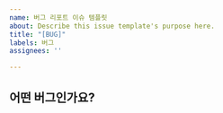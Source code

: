 ```yaml
---
name: 버그 리포트 이슈 템플릿
about: Describe this issue template's purpose here.
title: "[BUG]"
labels: 버그
assignees: ''

---
```


## 어떤 버그인가요?
